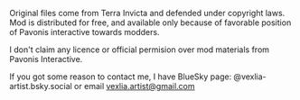 Original files come from Terra Invicta and defended under copyright laws. Mod is distributed for free, and available only because of favorable position of Pavonis interactive towards modders.  

I don't claim any licence or official permision over mod materials from Pavonis Interactive.

If you got some reason to contact me, I have BlueSky page: @vexlia-artist.bsky.social or email vexlia.artist@gmail.com

